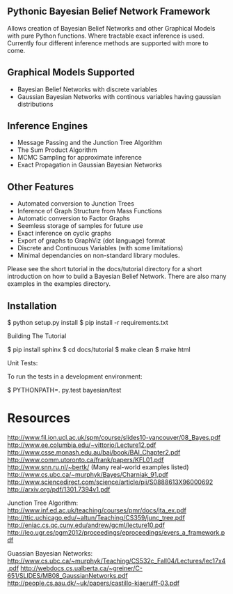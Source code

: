 Pythonic Bayesian Belief Network Framework
------------------------------------------

Allows creation of Bayesian Belief Networks
and other Graphical Models with pure Python
functions. Where tractable exact inference
is used. Currently four different inference
methods are supported with more to come.

Graphical Models Supported
--------------------------

- Bayesian Belief Networks with discrete variables
- Gaussian Bayesian Networks with continous variables having gaussian distributions


Inference Engines
-----------------

- Message Passing and the Junction Tree Algorithm
- The Sum Product Algorithm
- MCMC Sampling for approximate inference
- Exact Propagation in Gaussian Bayesian Networks


Other Features
--------------

- Automated conversion to Junction Trees
- Inference of Graph Structure from Mass Functions
- Automatic conversion to Factor Graphs
- Seemless storage of samples for future use
- Exact inference on cyclic graphs
- Export of graphs to GraphViz (dot language) format
- Discrete and Continuous Variables (with some limitations)
- Minimal dependancies on non-standard library modules.

Please see the short tutorial in the docs/tutorial directory
for a short introduction on how to build a Bayesian Belief Network.
There are also many examples in the examples directory.


Installation
------------

$ python setup.py install
$ pip install -r requirements.txt

Building The Tutorial

$ pip install sphinx
$ cd docs/tutorial
$ make clean
$ make html

Unit Tests:

To run the tests in a development environment:

$ PYTHONPATH=. py.test bayesian/test


Resources
=========

http://www.fil.ion.ucl.ac.uk/spm/course/slides10-vancouver/08_Bayes.pdf
http://www.ee.columbia.edu/~vittorio/Lecture12.pdf
http://www.csse.monash.edu.au/bai/book/BAI_Chapter2.pdf
http://www.comm.utoronto.ca/frank/papers/KFL01.pdf
http://www.snn.ru.nl/~bertk/ (Many real-world examples listed)
http://www.cs.ubc.ca/~murphyk/Bayes/Charniak_91.pdf
http://www.sciencedirect.com/science/article/pii/S0888613X96000692
http://arxiv.org/pdf/1301.7394v1.pdf

Junction Tree Algorithm:
http://www.inf.ed.ac.uk/teaching/courses/pmr/docs/jta_ex.pdf
http://ttic.uchicago.edu/~altun/Teaching/CS359/junc_tree.pdf
http://eniac.cs.qc.cuny.edu/andrew/gcml/lecture10.pdf
http://leo.ugr.es/pgm2012/proceedings/eproceedings/evers_a_framework.pdf

Guassian Bayesian Networks:
http://www.cs.ubc.ca/~murphyk/Teaching/CS532c_Fall04/Lectures/lec17x4.pdf
http://webdocs.cs.ualberta.ca/~greiner/C-651/SLIDES/MB08_GaussianNetworks.pdf
http://people.cs.aau.dk/~uk/papers/castillo-kjaerulff-03.pdf
